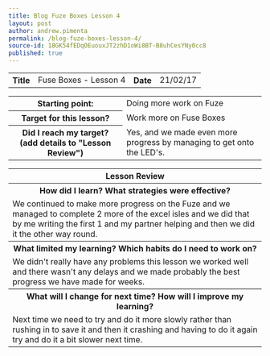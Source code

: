 ```yaml
---
title: Blog Fuze Boxes Lesson 4
layout: post
author: andrew.pimenta
permalink: /blog-fuze-boxes-lesson-4/
source-id: 18GK54fEDqOEuouxJT2zhD1oWi8BT-B8uhCesYNy0cc8
published: true
---
```

<table>
  <tr>
    <th>Title</th>
    <td>Fuse Boxes - Lesson 4</td>
    <th>Date</th>
    <td>21/02/17</td>
  </tr>
</table>


<table>
  <tr>
    <th>Starting point:</th>
    <td>Doing more work on Fuze</td>
  </tr>
  <tr>
    <th>Target for this lesson?</th>
    <td>Work more on Fuse Boxes</td>
  </tr>
  <tr>
    <th>Did I reach my target? 
(add details to "Lesson Review")</th>
    <td>Yes, and we made even more progress by managing to get onto the LED's.</td>
  </tr>
</table>


<table>
  <tr>
    <th>Lesson Review</th>
  </tr>
  <tr>
    <th>How did I learn? What strategies were effective? </th>
  </tr>
  <tr>
    <td>We continued to make more progress on the Fuze and we managed to complete 2 more of the excel isles and we did that by me writing the first 1 and my partner helping and then we did it the other way round.</td>
  </tr>
  <tr>
  <th>What limited my learning? Which habits do I need to work on? </th>
  </tr>
  <tr>
    <td>We didn't really have any problems this lesson we worked well and there wasn't any delays and we made probably the best progress we have made for weeks.</td>
  </tr>
  <tr>
    <th>What will I change for next time? How will I improve my learning?</th>
  </tr>
  <tr>
    <td>Next time we need to try and do it more slowly rather than rushing in to save it and then it crashing and having to do it again try and do it a bit slower next time.</td>
  </tr>
</table>


